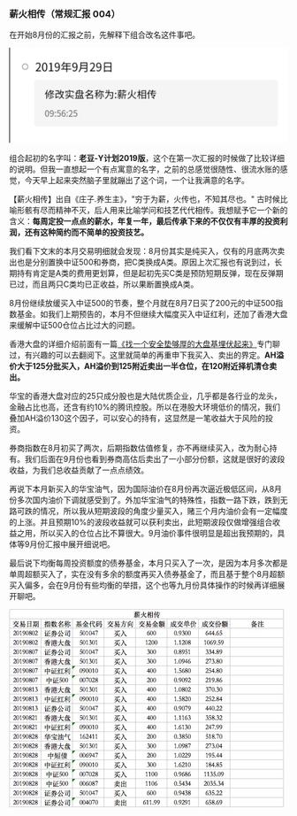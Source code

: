 ### 薪火相传（常规汇报 004）

在开始8月份的汇报之前，先解释下组合改名这件事吧。

![改名](../img/xhxc-004-1.jpeg)

组合起初的名字叫：**老豆-Y计划2019版**，这个在第一次汇报的时候做了比较详细的说明。但我一直想起一个有点寓意的名字，之前的总感觉很随性、很流水账的感觉，今天早上起来突然脑子里就蹦出了这个词，一个让我满意的名字。

【薪火相传】出自《庄子.养生主》，"穷于为薪，火传也，不知其尽也。" 古时候比喻形骸有尽而精神不灭，后人用来比喻学问和技艺代代相传。我想赋予它一个新的含义：**每周定投一点点的薪水，年复一年，最后传承下来的不仅仅有丰厚的投资利润，还有这种简约而不简单的投资技艺。**

我们看下文末的本月交易明细就会发现：8月份其实是纯买入，仅有的月底两次卖出也是分别置换中证500和券商，把C类换成A类。原因上次汇报也有说到过，长期持有肯定是A类的费用更划算，但是起初先买C类是预防短期反弹，现在反弹期已过，而且两只C类均已正收益，所以果断置换成A类。

8月份继续放缓买入中证500的节奏，整个月就在8月7日买了200元的中证500指数基金。如我们上期预告的，本月不但继续大幅度买入中证红利，还加了香港大盘来缓解中证500仓位占比过大的问题。

香港大盘的详细介绍前面有一篇[《找一个安全垫够厚的大盘基埋伏起来》](financing/xgdp-buy.md)专门聊过，有兴趣的可以去翻阅下。这里就简单的再重申下我买入、卖出的界定。**AH溢价大于125分批买入，AH溢价到125附近卖出一半仓位，在120附近择机清仓卖出。**

华宝的香港大盘对应的25只成分股也是大陆优质企业，几乎都是各行业的龙头，金融占比也高，还含有约10%的腾讯控股。所以在港股大环境低价的情况，我们叠加AH溢价130这个因子，可以安心的持有，这显然是一笔收益大于风险的投资。

券商指数在8月初买了两次，后期指数估值修复，亦不再继续买入，改为耐心持有。我们后面在9月份也看到券商高估后卖出了一小部分份额，这就是很好的波段收益，为我们总收益贡献了一点点绩效。

再说下本月新买入的华宝油气，因为国际油价在8月份再次逼近极低区间，从8月份多次国内油价下调就感受到了。外加华宝油气的特殊性，指数一路下跌，跌到无路可跌的情况，所以我从短期波段的角度少量买入，赌三个月内油价会有一定幅度的上涨。并且预期10%的波段收益就可以获利卖出，此短期波段仅做增强组合收益之用，所以买入的仓位占比不算很大。9月油价事件很明显是超出我预期的，具体等9月份汇报中展开细说吧。

最后说下均衡每周投资额度的债券基金，本月只买入了一次，是因为本月多次都是单周超额买入了，实在没有多余的额度再买入债券基金了，而且基于整个8月超额买入偏多，会在9月份有些均衡的举措，这个也等九月份具体操作的时候再详细展开聊吧。

![004明显](../img/xhxc-004-2.jpeg)